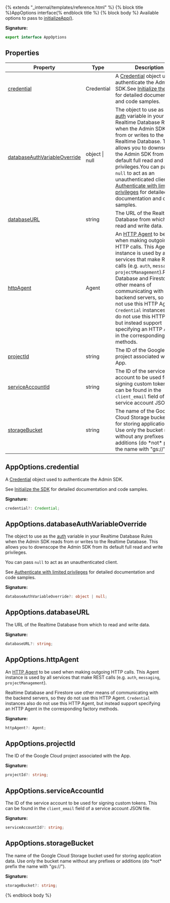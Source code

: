 {% extends "_internal/templates/reference.html" %}
{% block title %}AppOptions interface{% endblock title %}
{% block body %}
Available options to pass to [initializeApp()](./firebase-admin.app.md#initializeapp)<!-- -->.

<b>Signature:</b>

```typescript
export interface AppOptions 
```

## Properties

|  Property | Type | Description |
|  --- | --- | --- |
|  [credential](./firebase-admin.appoptions.md#appoptionscredential) | Credential | A [Credential](./firebase-admin.app.credential.md#credential_interface) object used to authenticate the Admin SDK.<!-- -->See [Initialize the SDK](https://firebase.google.com/docs/admin/setup#initialize_the_sdk) for detailed documentation and code samples. |
|  [databaseAuthVariableOverride](./firebase-admin.appoptions.md#appoptionsdatabaseauthvariableoverride) | object \| null | The object to use as the [auth](https://firebase.google.com/docs/reference/security/database/#auth) variable in your Realtime Database Rules when the Admin SDK reads from or writes to the Realtime Database. This allows you to downscope the Admin SDK from its default full read and write privileges.<!-- -->You can pass <code>null</code> to act as an unauthenticated client.<!-- -->See [Authenticate with limited privileges](https://firebase.google.com/docs/database/admin/start#authenticate-with-limited-privileges) for detailed documentation and code samples. |
|  [databaseURL](./firebase-admin.appoptions.md#appoptionsdatabaseurl) | string | The URL of the Realtime Database from which to read and write data. |
|  [httpAgent](./firebase-admin.appoptions.md#appoptionshttpagent) | Agent | An [HTTP Agent](https://nodejs.org/api/http.html#http_class_http_agent) to be used when making outgoing HTTP calls. This Agent instance is used by all services that make REST calls (e.g. <code>auth</code>, <code>messaging</code>, <code>projectManagement</code>).<!-- -->Realtime Database and Firestore use other means of communicating with the backend servers, so they do not use this HTTP Agent. <code>Credential</code> instances also do not use this HTTP Agent, but instead support specifying an HTTP Agent in the corresponding factory methods. |
|  [projectId](./firebase-admin.appoptions.md#appoptionsprojectid) | string | The ID of the Google Cloud project associated with the App. |
|  [serviceAccountId](./firebase-admin.appoptions.md#appoptionsserviceaccountid) | string | The ID of the service account to be used for signing custom tokens. This can be found in the <code>client_email</code> field of a service account JSON file. |
|  [storageBucket](./firebase-admin.appoptions.md#appoptionsstoragebucket) | string | The name of the Google Cloud Storage bucket used for storing application data. Use only the bucket name without any prefixes or additions (do \*not\* prefix the name with "gs://"). |

## AppOptions.credential

A [Credential](./firebase-admin.app.credential.md#credential_interface) object used to authenticate the Admin SDK.

See [Initialize the SDK](https://firebase.google.com/docs/admin/setup#initialize_the_sdk) for detailed documentation and code samples.

<b>Signature:</b>

```typescript
credential?: Credential;
```

## AppOptions.databaseAuthVariableOverride

The object to use as the [auth](https://firebase.google.com/docs/reference/security/database/#auth) variable in your Realtime Database Rules when the Admin SDK reads from or writes to the Realtime Database. This allows you to downscope the Admin SDK from its default full read and write privileges.

You can pass `null` to act as an unauthenticated client.

See [Authenticate with limited privileges](https://firebase.google.com/docs/database/admin/start#authenticate-with-limited-privileges) for detailed documentation and code samples.

<b>Signature:</b>

```typescript
databaseAuthVariableOverride?: object | null;
```

## AppOptions.databaseURL

The URL of the Realtime Database from which to read and write data.

<b>Signature:</b>

```typescript
databaseURL?: string;
```

## AppOptions.httpAgent

An [HTTP Agent](https://nodejs.org/api/http.html#http_class_http_agent) to be used when making outgoing HTTP calls. This Agent instance is used by all services that make REST calls (e.g. `auth`<!-- -->, `messaging`<!-- -->, `projectManagement`<!-- -->).

Realtime Database and Firestore use other means of communicating with the backend servers, so they do not use this HTTP Agent. `Credential` instances also do not use this HTTP Agent, but instead support specifying an HTTP Agent in the corresponding factory methods.

<b>Signature:</b>

```typescript
httpAgent?: Agent;
```

## AppOptions.projectId

The ID of the Google Cloud project associated with the App.

<b>Signature:</b>

```typescript
projectId?: string;
```

## AppOptions.serviceAccountId

The ID of the service account to be used for signing custom tokens. This can be found in the `client_email` field of a service account JSON file.

<b>Signature:</b>

```typescript
serviceAccountId?: string;
```

## AppOptions.storageBucket

The name of the Google Cloud Storage bucket used for storing application data. Use only the bucket name without any prefixes or additions (do \*not\* prefix the name with "gs://").

<b>Signature:</b>

```typescript
storageBucket?: string;
```
{% endblock body %}
